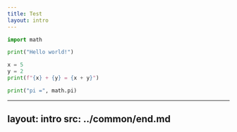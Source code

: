 ```yaml
---
title: Test
layout: intro
---
```


```python {monaco-run} {autorun:true}
import math

print("Hello world!")

x = 5
y = 2
print(f"{x} + {y} = {x + y}")

print("pi =", math.pi)
```

---
layout: intro
src: ../common/end.md
---